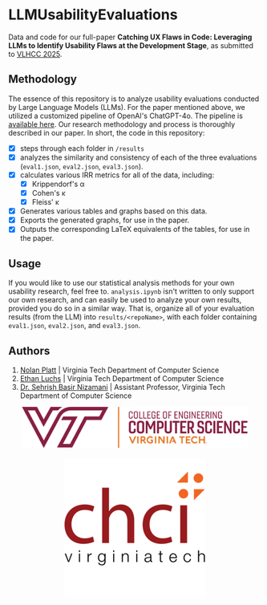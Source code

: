 # LLMUsabilityEvaluations 

Data and code for our full-paper **Catching UX Flaws in Code: Leveraging LLMs to Identify Usability Flaws at the Development Stage**, as submitted to [VLHCC 2025](https://conf.researchr.org/home/vlhcc-2025).

## Methodology
The essence of this repository is to analyze usability evaluations conducted by Large Language Models (LLMs). 
For the paper mentioned above, we utilized a customized pipeline of OpenAI's ChatGPT-4o. The pipeline is [available here](https://chatgpt.com/g/g-680f8f4df7a88191b0efab9dd1d6a47b-vtcs-llm-usability-evaluations-research).
Our research methodology and process is thoroughly described in our paper. In short, the code in this repository:
- [x] steps through each folder in `/results`
- [x] analyzes the similarity and consistency of each of the three evaluations (`eval1.json`, `eval2.json`, `eval3.json`). 
- [x] calculates various IRR metrics for all of the data, including:
    - [x] Krippendorf's α
    - [x] Cohen's κ
    - [x] Fleiss' κ
- [x] Generates various tables and graphs based on this data.
- [x] Exports the generated graphs, for use in the paper.
- [x] Outputs the corresponding LaTeX equivalents of the tables, for use in the paper.

## Usage
If you would like to use our statistical analysis methods for your own usability research, feel free to. `analysis.ipynb` isn't written to only support our own research, and can easily be used to analyze your own results, provided you do so in a similar way. That is, organize all of your evaluation results (from the LLM) into `results/<repoName>`, with each folder containing `eval1.json`, `eval2.json`, and `eval3.json`. 


## Authors
1. [Nolan Platt](https://nolanplatt.com) | Virginia Tech Department of Computer Science
2. [Ethan Luchs](https://www.linkedin.com/in/ethanluchs) | Virginia Tech Department of Computer Science
3. [Dr. Sehrish Basir Nizamani](https://website.cs.vt.edu/people/faculty/sehrish-basir.html) | Assistant Professor, Virginia Tech Department of Computer Science


<center>
<img src="static/vtcs.png" alt="Virginia Tech CS Logo" style="width:450px;height:82px;"> <br> <br>
<img src="static/chci.png" alt="CHCI Logo">

</center>